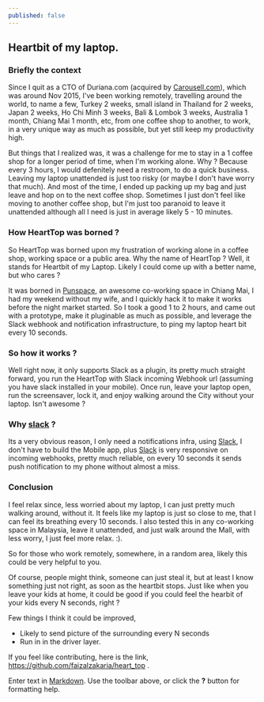 ```yaml
---
published: false
---
```

## Heartbit of my laptop.

### Briefly the context

Since I quit as a CTO of Duriana.com (acquired by [Carousell.com](https://carousell.com/)), which was around Nov 2015, I've been working remotely, travelling around the world, to name a few, Turkey 2 weeks, small island in Thailand for 2 weeks, Japan 2 weeks, Ho Chi Minh 3 weeks, Bali & Lombok 3 weeks, Australia 1 month, Chiang Mai 1 month, etc, from one coffee shop to another, to work, in a very unique way as much as possible, but yet still keep my productivity high.

But things that I realized was, it was a challenge for me to stay in a 1 coffee shop for a longer period of time, when I'm working alone. Why ? Because every 3 hours, I would defenitely need a restroom, to do a quick business. Leaving my laptop unattended is just too risky (or maybe I don't have worry that much). And most of the time, I ended up packing up my bag and just leave and hop on to the next coffee shop. Sometimes I just don't feel like moving to another coffee shop, but I'm just too paranoid to leave it unattended although all I need is just in average likely 5 - 10 minutes.

### How HeartTop was borned ?

So HeartTop was borned upon my frustration of working alone in a coffee shop, working space or a public area. Why the name of HeartTop ? Well, it stands for Heartbit of my Laptop. Likely I could come up with a better name, but who cares ?

It was borned in [Punspace](http://www.punspace.com/), an awesome co-working space in Chiang Mai, I had my weekend without my wife, and I quickly hack it to make it works before the night market started. So I took a good 1 to 2 hours, and came out with a prototype, make it pluginable as much as possible, and leverage the Slack webhook and notification infrastructure, to ping my laptop heart bit every 10 seconds.

### So how it works ?

Well right now, it only supports Slack as a plugin, its pretty much straight forward, you run the HeartTop with Slack incoming Webhook url (assuming you have slack installed in your mobile). Once run, leave your laptop open, run the screensaver, lock it, and enjoy walking around the City without your laptop. Isn't awesome ?

### Why [slack](https://slack.com/) ? 

Its a very obvious reason, I only need a notifications infra, using [Slack](https://slack.com/), I don't have to build the Mobile app, plus [Slack](https://slack.com/) is very responsive on incoming webhooks, pretty much reliable, on every 10 seconds it sends push notification to my phone without almost a miss.

### Conclusion

I feel relax since, less worried about my laptop, I can just pretty much walking around, without it. It feels like my laptop is just so close to me, that I can feel its breathing every 10 seconds. I also tested this in any co-working space in Malaysia, leave it unattended, and just walk around the Mall, with less worry, I just feel more relax. :).

So for those who work remotely, somewhere, in a random area, likely this could be very helpful to you.

Of course, people might think, someone can just steal it, but at least I know something just not right, as soon as the heartbit stops. Just like when you leave your kids at home, it could be good if you could feel the hearbit of your kids every N seconds, right ? 

Few things I think it could be improved, 

- Likely to send picture of the surrounding every N seconds
- Run in in the driver layer.

If you feel like contributing, here is the link, https://github.com/faizalzakaria/heart_top .


Enter text in [Markdown](http://daringfireball.net/projects/markdown/). Use the toolbar above, or click the **?** button for formatting help.
